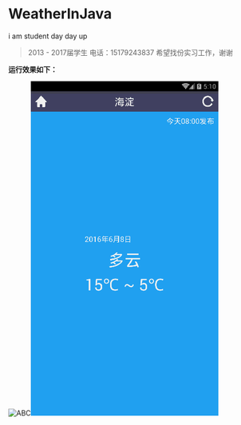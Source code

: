 # WeatherInJava
i am student day day up
>2013 - 2017届学生
电话：15179243837
>希望找份实习工作，谢谢


**运行效果如下：**



 ![ABC]()![ABC](https://github.com/songshuilin/WeatherDemo/blob/master/d.gif?raw=true) 
